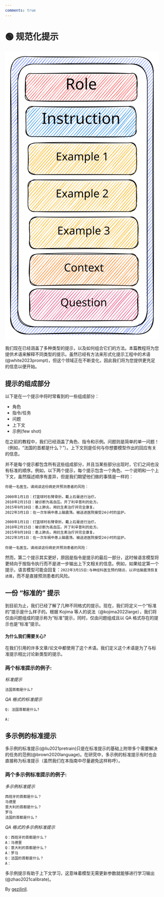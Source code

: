 ```yaml
---
comments: true
---
```


# 🟢 规范化提示

![formal_prompt](../assets/formal_prompt.svg)

我们现在已经涵盖了多种类型的提示，以及如何组合它们的方法。本篇教程将为您提供术语来解释不同类型的提示。虽然已经有方法来形式化提示工程中的术语(@white2023prompt)，但这个领域正在不断变化，因此我们将为您提供更充足的信息以便开始。

## 提示的组成部分

以下是在一个提示中将时常看到的一些组成部分：

- 角色
- 指令/任务
- 问题
- 上下文
- 示例(few shot)

在之前的教程中，我们已经涵盖了角色、指令和示例。问题则是简单的单一问题！（例如，“法国的首都是什么？”）。上下文则是任何与你想要模型作出的回应有关的信息。

并不是每个提示都包含所有这些组成部分，并且当某些部分出现时，它们之间也没有标准的顺序。例如，以下两个提示，每个提示包含一个角色、一个说明和一个上下文，虽然描述顺序有差异，但是我们期望他们做的事情是一样的：

```text
你是一名医生。请阅读这份病史并预测患者的风险：

2000年1月1日：打篮球时右臂骨折。戴上石膏进行治疗。
2010年2月15日：被诊断为高血压。开了利辛普利的处方。
2015年9月10日：患上肺炎。用抗生素治疗并完全康复。
2022年3月1日：在一次车祸中患上脑震荡。被送进医院接受24小时的监护。
```

```text
2000年1月1日：打篮球时右臂骨折。戴上石膏进行治疗。
2010年2月15日：被诊断为高血压。开了利辛普利的处方。
2015年9月10日：患上肺炎。用抗生素治疗并完全康复。
2022年3月1日：在一次车祸中患上脑震荡。被送进医院接受24小时的监护。

你是一名医生。请阅读这份病史并预测患者的风险：
```

然而，第二个提示其实更好，原因是指令是提示的最后一部分，这时候语言模型将更倾向于按指令执行而不是进一步输出上下文相关的信息。例如，如果给定第一个提示，语言模型可能会回复：`2022年3月15日:与神经科医生预约随访，以评估脑震荡恢复进展`，而不是直接预测患者的风险。


## 一份 “标准的” 提示

到目前为止，我们已经了解了几种不同格式的提示。现在，我们将定义一个“标准的”提示是什么样子的。根据 Kojima 等人的说法（@kojima2022large），我们将仅由问题组成的提示称为“标准”提示，同时，仅由问题组成且以 QA 格式存在的提示也是“标准”提示。

#### 为什么我们需要关心?

在我们引用的许多文章/论文中都使用了这个术语。我们定义这个术语是为了与标准提示相比讨论新类型的提示。

### 两个标准提示的例子:


_标准提示_
```
法国首都是什么?
```

_QA 格式的标准提示_
```
Q: 法国首都是什么?

A:
```

## 多示例的标准提示

多示例的标准提示(@liu2021pretrain)只是在标准提示的基础上附带多个需要解决的任务的范例(@brown2020language)。在研究中，多示例的标准提示有时也会直接称为标准提示（虽然我们在本指南中尽量避免这样称呼）。

### 两个多示例标准提示的例子:

_多示例标准提示_

```
西班牙的首都是什么？
马德里
意大利的首都是什么？
罗马
法国的首都是什么？
```

_QA 格式的多示例标准提示_
```
Q：西班牙的首都是什么？
A：马德里
Q：意大利的首都是什么？
A：罗马
Q：法国的首都是什么？
A：
```

多示例提示有助于上下文学习，这意味着模型无需更新参数就能够进行学习输出(@zhao2021calibrate)。

By [gezilinll](https://github.com/gezilinll).